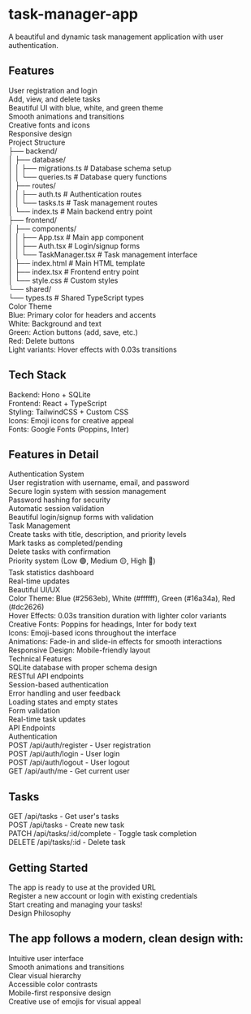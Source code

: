 # task-manager-app  
A beautiful and dynamic task management application with user authentication.  

## Features  
User registration and login  
Add, view, and delete tasks  
Beautiful UI with blue, white, and green theme  
Smooth animations and transitions  
Creative fonts and icons  
Responsive design  
Project Structure  
├── backend/  
│   ├── database/  
│   │   ├── migrations.ts    # Database schema setup  
│   │   └── queries.ts       # Database query functions  
│   ├── routes/  
│   │   ├── auth.ts         # Authentication routes  
│   │   └── tasks.ts        # Task management routes  
│   └── index.ts            # Main backend entry point  
├── frontend/  
│   ├── components/  
│   │   ├── App.tsx         # Main app component  
│   │   ├── Auth.tsx        # Login/signup forms  
│   │   └── TaskManager.tsx # Task management interface  
│   ├── index.html          # Main HTML template  
│   ├── index.tsx           # Frontend entry point  
│   └── style.css           # Custom styles  
└── shared/  
    └── types.ts            # Shared TypeScript types  
Color Theme  
Blue: Primary color for headers and accents  
White: Background and text  
Green: Action buttons (add, save, etc.)  
Red: Delete buttons  
Light variants: Hover effects with 0.03s transitions  
## Tech Stack  
Backend: Hono + SQLite  
Frontend: React + TypeScript  
Styling: TailwindCSS + Custom CSS  
Icons: Emoji icons for creative appeal  
Fonts: Google Fonts (Poppins, Inter)

## Features in Detail  
Authentication System  
User registration with username, email, and password  
Secure login system with session management  
Password hashing for security  
Automatic session validation  
Beautiful login/signup forms with validation  
Task Management  
Create tasks with title, description, and priority levels  
Mark tasks as completed/pending  
Delete tasks with confirmation  
Priority system (Low 🟢, Medium 🟡, High 🔴)  
Task statistics dashboard  
Real-time updates  
Beautiful UI/UX  
Color Theme: Blue (#2563eb), White (#ffffff), Green (#16a34a), Red (#dc2626)  
Hover Effects: 0.03s transition duration with lighter color variants  
Creative Fonts: Poppins for headings, Inter for body text  
Icons: Emoji-based icons throughout the interface  
Animations: Fade-in and slide-in effects for smooth interactions  
Responsive Design: Mobile-friendly layout  
Technical Features  
SQLite database with proper schema design  
RESTful API endpoints  
Session-based authentication  
Error handling and user feedback  
Loading states and empty states  
Form validation  
Real-time task updates  
API Endpoints  
Authentication  
POST /api/auth/register - User registration  
POST /api/auth/login - User login   
POST /api/auth/logout - User logout  
GET /api/auth/me - Get current user  
## Tasks  
GET /api/tasks - Get user's tasks  
POST /api/tasks - Create new task  
PATCH /api/tasks/:id/complete - Toggle task completion  
DELETE /api/tasks/:id - Delete task  
## Getting Started  
The app is ready to use at the provided URL  
Register a new account or login with existing credentials  
Start creating and managing your tasks!  
Design Philosophy  
## The app follows a modern, clean design with:  
Intuitive user interface  
Smooth animations and transitions  
Clear visual hierarchy  
Accessible color contrasts  
Mobile-first responsive design  
Creative use of emojis for visual appeal  
 
